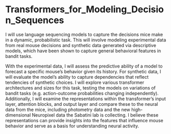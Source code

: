 # Transformers_for_Modeling_Decision_Sequences
I will use language sequencing models to capture the decisions mice make in a dynamic, probabilistic task. This will involve modeling experimental data from real mouse decisions and synthetic data generated via descriptive models, which have been shown to capture general behavioral features in bandit tasks. 

With the experimental data, I will assess the predictive ability of a model to forecast a specific mouse’s behavior given its history. For synthetic data, I will evaluate the model’s ability to capture dependencies that reflect tendencies of synthetic choices. 
I will explore various transformer architectures and sizes for this task, testing the models on variations of bandit tasks (e.g. action-outcome probabilities changing independently). Additionally, I will examine the representations within the transformer’s input layer, attention blocks, and output layer and compare these to the neural data from the mice, including photometry data and the new high-dimensional Neuropixel data the Sabatini lab is collecting. I believe these representations can provide insights into the features that influence mouse behavior and serve as a basis for understanding neural activity.


